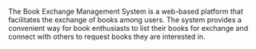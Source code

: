 The Book Exchange Management System is a web-based platform that facilitates the exchange of books among users. The system provides a convenient way for book enthusiasts to list their books for exchange and connect with others to request books they are interested in.
